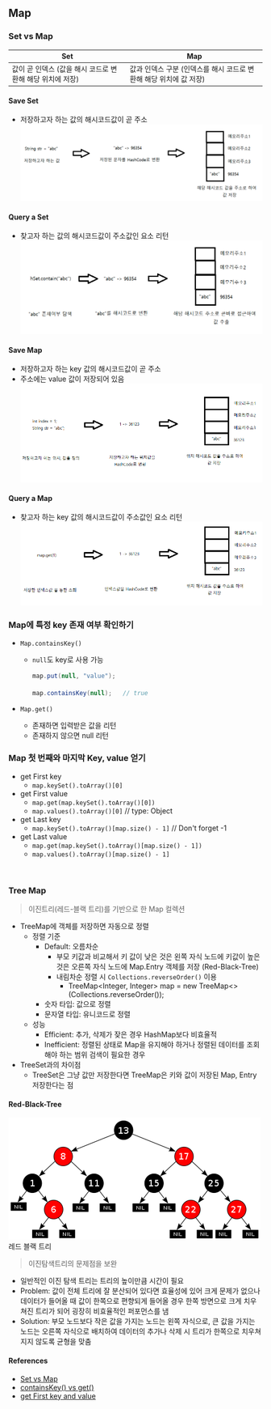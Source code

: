 ## Map

### Set vs Map
|Set|Map|
|---|---|
|값이 곧 인덱스 (값을 해시 코드로 변환해 해당 위치에 저장)|값과 인덱스 구분 (인덱스를 해시 코드로 변환해 해당 위치에 값 저장)|
#### Save Set
- 저장하고자 하는 값의 해시코드값이 곧 주소
![img.png](img.png)
#### Query a Set
- 찾고자 하는 값의 해시코드값이 주소값인 요소 리턴
![img_1.png](img_1.png)
#### Save Map
- 저장하고자 하는 key 값의 해시코드값이 곧 주소
- 주소에는 value 값이 저장되어 있음
![img_2.png](img_2.png)
#### Query a Map
- 찾고자 하는 key 값의 해시코드값이 주소값인 요소 리턴
![img_3.png](img_3.png)

### Map에 특정 key 존재 여부 확인하기
- `Map.containsKey()`
  - `null`도 key로 사용 가능
    ```java
    map.put(null, "value");
    
    map.containsKey(null);   // true
    ```

- `Map.get()`
  - 존재하면 입력받은 값을 리턴
  - 존재하지 않으면 null 리턴

### Map 첫 번째와 마지막 Key, value 얻기
- get First key
  - `map.keySet().toArray()[0]`
- get First value
  - `map.get(map.keySet().toArray()[0])`
  - `map.values().toArray()[0]` // type: Object
- get Last key
  - `map.keySet().toArray()[map.size() - 1]` // Don't forget -1
- get Last value
  - `map.get(map.keySet().toArray()[map.size() - 1])`
  - `map.values().toArray()[map.size() - 1]`

<br>

### Tree Map
> 이진트리(레드-블랙 트리)를 기반으로 한 Map 컬렉션
- TreeMap에 객체를 저장하면 자동으로 정렬
  - 정렬 기준
    - Default: 오름차순 
      - 부모 키값과 비교해서 키 값이 낮은 것은 왼쪽 자식 노드에 키값이 높은 것은 오른쪽 자식 노드에 Map.Entry 객체를 저장 (Red-Black-Tree)
      - 내림차순 정렬 시 `Collections.reverseOrder()` 이용
        - TreeMap<Integer, Integer> map = new TreeMap<>(Collections.reverseOrder());
    - 숫자 타입: 값으로 정렬
    - 문자열 타입: 유니코드로 정렬
  - 성능
    - Efficient: 추가, 삭제가 잦은 경우 HashMap보다 비효율적 
    - Inefficient: 정렬된 상태로 Map을 유지해야 하거나 정렬된 데이터를 조회해야 하는 범위 검색이 필요한 경우
- TreeSet과의 차이점
  - TreeSet은 그냥 값만 저장한다면 TreeMap은 키와 값이 저장된 Map, Entry 저장한다는 점
#### Red-Black-Tree
![img_4.png](img_4.png)레드 블랙 트리
> 이진탐색트리의 문제점을 보완
-  일반적인 이진 탐색 트리는 트리의 높이만큼 시간이 필요
  - Problem: 값이 전체 트리에 잘 분산되어 있다면 효율성에 있어 크게 문제가 없으나 데이터가 들어올 때 값이 한쪽으로 편향되게 들어올 경우 한쪽 방면으로 크게 치우쳐진 트리가 되어 굉장히 비효율적인 퍼포먼스를 냄
- Solution: 부모 노드보다 작은 값을 가지는 노드는 왼쪽 자식으로, 큰 값을 가지는 노드는 오른쪽 자식으로 배치하여 데이터의 추가나 삭제 시 트리가 한쪽으로 치우쳐지지 않도록 균형을 맞춤
#### References
- [Set vs Map](https://readerr.tistory.com/37)
- [containsKey() vs get()](https://hianna.tistory.com/574)
- [get First key and value](http://daplus.net/java-hashmap-%EC%B2%AB-%EB%B2%88%EC%A7%B8-%ED%82%A4-%EA%B0%92-%EC%96%BB%EA%B8%B0/)